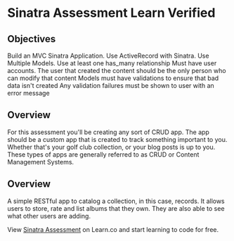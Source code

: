# Sinatra Assessment Learn Verified

## Objectives

Build an MVC Sinatra Application.
Use ActiveRecord with Sinatra.
Use Multiple Models.
Use at least one has_many relationship
Must have user accounts. The user that created the content should be the only person who can modify that content
Models must have validations to ensure that bad data isn't created
Any validation failures must be shown to user with an error message

## Overview

For this assessment you'll be creating any sort of CRUD app. The app should be a custom app that is created to track something important to you. Whether that's your golf club collection, or your blog posts is up to you. These types of apps are generally referred to as CRUD or Content Management Systems.

## Overview
A simple RESTful app to catalog a collection, in this case, records. It allows users to store, rate and list albums that they own. They are also able to see what other users are adding.


<p data-visibility='hidden'>View <a href='https://learn.co/tracks/full-stack-web-development/sinatra/sinatra-project-mode/sinatra-assessment'>Sinatra Assessment</a> on Learn.co and start learning to code for free.</p>
